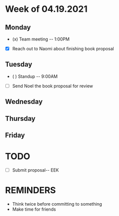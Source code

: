 Week of 04.19.2021
==================

Monday
------
- (x) Team meeting -- 1:00PM
- [x] Reach out to Naomi about finishing book proposal

Tuesday
-------
- ( ) Standup -- 9:00AM
- [ ] Send Noel the book proposal for review

Wednesday
---------


Thursday
--------


Friday
------


TODO
====
- [ ] Submit proposal-- EEK

REMINDERS
=========
- Think twice before committing to something
- Make time for friends
